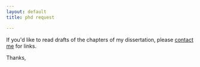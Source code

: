 ```yaml
---
layout: default
title: phd request

---
```


If you'd like to read drafts of the chapters of my dissertation, please [contact me](emailto:keithedbuhler@gmail.com) for links.

Thanks,